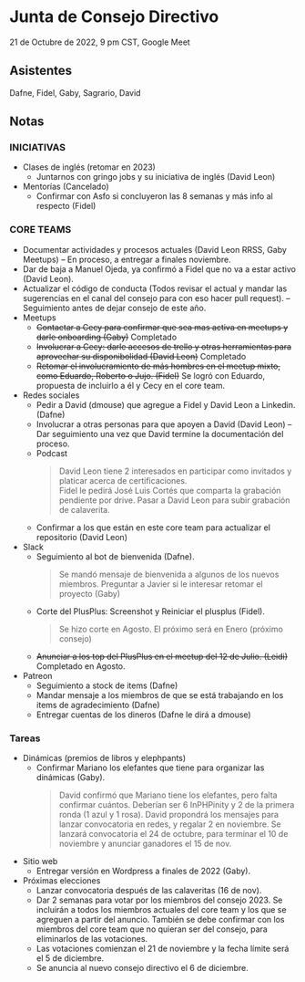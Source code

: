 # Junta de Consejo Directivo

21 de Octubre de 2022, 9 pm CST, Google Meet

## Asistentes 

Dafne, Fidel, Gaby, Sagrario, David


## Notas


### INICIATIVAS

- Clases de inglés (retomar en 2023)
  * Juntarnos con gringo jobs y su iniciativa de inglés (David Leon)
- Mentorías (Cancelado)
  * Confirmar con Asfo si concluyeron las 8 semanas y más info al respecto (Fidel)


###  CORE TEAMS

- Documentar actividades y procesos actuales (David Leon RRSS, Gaby Meetups) – En proceso, a entregar a finales noviembre.
- Dar de baja a Manuel Ojeda, ya confirmó a Fidel que no va a estar activo (David Leon).
- Actualizar el código de conducta (Todos revisar el actual y mandar las sugerencias en el canal del consejo para con eso hacer pull request). – Seguimiento antes de dejar consejo de este año. 
- Meetups
  * ~~Contactar a Cecy para confirmar que sea mas activa en meetups y darle onboarding (Gaby)~~ Completado
  * ~~Involucrar a Cecy: darle accesos de trello y otras herramientas para aprovechar su disponibolidad (David Leon)~~ Completado
  * ~~Retomar el involucramiento de más hombres en el meetup mixto, como Eduardo, Roberto o Jujo. (Fidel)~~ Se logró con Eduardo, propuesta de incluirlo a él y Cecy en el core team.
- Redes sociales
  * Pedir a David (dmouse) que agregue a Fidel y David Leon a Linkedin. (Dafne)
  * Involucrar a otras personas para que apoyen a David (David Leon) – Dar seguimiento una vez que David termine la documentación del proceso. 
  * Podcast
    > David Leon tiene 2 interesados en participar como invitados y platicar acerca de certificaciones.  
    > Fidel le pedirá José Luis Cortés que comparta la grabación pendiente por drive. 
    > Pasar a David Leon para subir grabación de calaverita.
  * Confirmar a los que están en este core team para actualizar el repositorio (David Leon)
- Slack
  * Seguimiento al bot de bienvenida (Dafne).
    > Se mandó mensaje de bienvenida a algunos de los nuevos miembros. 
    > Preguntar a Javier si le interesar retomar el proyecto (Gaby)
  * Corte del PlusPlus: Screenshot y Reiniciar el plusplus (Fidel).
    > Se hizo corte en Agosto. El próximo será en Enero (próximo consejo)
  * ~~Anunciar a los top del PlusPlus en el meetup del 12 de Julio. (Leidi)~~ Completado en Agosto.
- Patreon
  * Seguimiento a stock de items (Dafne)
  * Mandar mensaje a los miembros de que se está trabajando en los items de agradecimiento (Dafne)
  * Entregar cuentas de los dineros (Dafne le dirá a dmouse)


### Tareas

- Dinámicas (premios de libros y elephpants)
  * Confirmar Mariano los elefantes que tiene para organizar las dinámicas (Gaby). 
    > David confirmó que Mariano tiene los elefantes, pero falta confirmar cuántos.  Deberían ser 6 InPHPinity y 2 de la primera ronda (1 azul y 1 rosa). 
    > David propondrá los mensajes para lanzar convocatoria en redes, y regalar 2 en noviembre.  Se lanzará convocatoria el 24 de octubre, para terminar el 10 de noviembre y anunciar ganadores el 15 de nov. 
- Sitio web
  * Entregar versión en Wordpress a finales de 2022 (Gaby).
- Próximas elecciones
  * Lanzar convocatoria después de las calaveritas (16 de nov). 
  * Dar 2 semanas para votar por los miembros del consejo 2023. Se incluirán a todos los miembros actuales del core team y los que se agreguen a partir del anuncio. También se debe confirmar con los miembros del core team que no quieran ser del consejo, para eliminarlos de las votaciones.
  * Las votaciones comienzan el 21 de noviembre y la fecha límite será el 5 de diciembre. 
  * Se anuncia al nuevo consejo directivo el 6 de diciembre.
